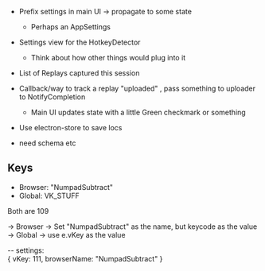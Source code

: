 

- Prefix settings in main UI -> propagate to some state
  - Perhaps an AppSettings

- Settings view for the HotkeyDetector
  - Think about how other things would plug into it


- List of Replays captured this session


- Callback/way to track a replay "uploaded" , pass something to uploader to NotifyCompletion
  - Main UI updates state with a little Green checkmark or something

- Use electron-store to save locs
 - need schema etc


 ## Keys

 - Browser: "NumpadSubtract"
 - Global: VK_STUFF

 Both are 109

 -> Browser -> Set "NumpadSubtract" as the name, but keycode as the value
 -> Global -> use e.vKey as the value

 -- settings:  
 {
   vKey: 111,
   browserName: "NumpadSubtract"
 }
 